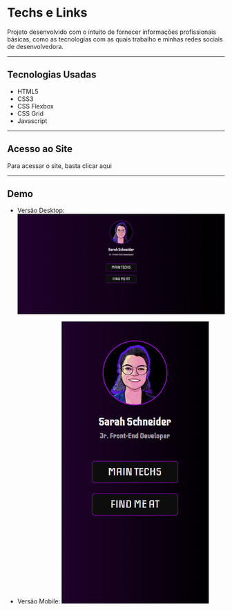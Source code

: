 # Techs e Links

Projeto desenvolvido com o intuito de fornecer informações profissionais básicas, como as tecnologias com as quais trabalho e minhas redes sociais de desenvolvedora.

---

## Tecnologias Usadas

- HTML5
- CSS3
- CSS Flexbox
- CSS Grid
- Javascript

----

## Acesso ao Site

Para acessar o site, basta clicar aqui

----

## Demo

- Versão Desktop: 
![Projeto rodando no desktop](src/images/desktop.gif)

- Versão Mobile:
![Projeto rodando no mobile](src/images/mobile.gif)
